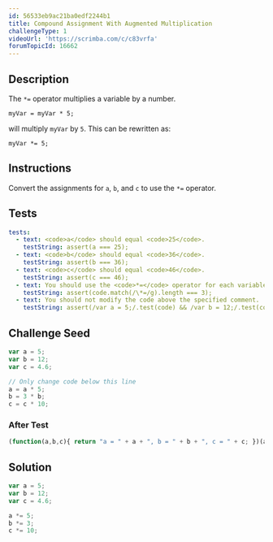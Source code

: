 ```yaml
---
id: 56533eb9ac21ba0edf2244b1
title: Compound Assignment With Augmented Multiplication
challengeType: 1
videoUrl: 'https://scrimba.com/c/c83vrfa'
forumTopicId: 16662
---
```


## Description

<section id='description'>

The `*=` operator multiplies a variable by a number.

`myVar = myVar * 5;`

will multiply `myVar` by `5`. This can be rewritten as:

`myVar *= 5;`

</section>

## Instructions

<section id='instructions'>

Convert the assignments for `a`, `b`, and `c` to use the `*=` operator.

</section>

## Tests

<section id='tests'>

```yml
tests:
  - text: <code>a</code> should equal <code>25</code>.
    testString: assert(a === 25);
  - text: <code>b</code> should equal <code>36</code>.
    testString: assert(b === 36);
  - text: <code>c</code> should equal <code>46</code>.
    testString: assert(c === 46);
  - text: You should use the <code>*=</code> operator for each variable.
    testString: assert(code.match(/\*=/g).length === 3);
  - text: You should not modify the code above the specified comment.
    testString: assert(/var a = 5;/.test(code) && /var b = 12;/.test(code) && /var c = 4\.6;/.test(code));

```

</section>

## Challenge Seed

<section id='challengeSeed'>

<div id='js-seed'>

```js
var a = 5;
var b = 12;
var c = 4.6;

// Only change code below this line
a = a * 5;
b = 3 * b;
c = c * 10;
```

</div>

### After Test

<div id='js-teardown'>

```js
(function(a,b,c){ return "a = " + a + ", b = " + b + ", c = " + c; })(a,b,c);
```

</div>

</section>

## Solution

<section id='solution'>

```js
var a = 5;
var b = 12;
var c = 4.6;

a *= 5;
b *= 3;
c *= 10;
```

</section>
